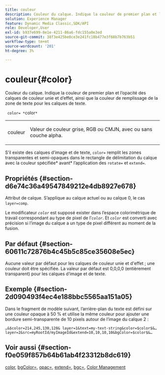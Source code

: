 ```yaml
---
title: couleur
description: Couleur du calque. Indique la couleur de premier plan et l’opacité des calques de couleur unie et d’effet, ainsi que la couleur de remplissage de la zone de texte pour les calques de texte.
solution: Experience Manager
feature: Dynamic Media Classic,SDK/API
role: Developer,User
exl-id: b937e699-8e1e-4211-86a6-fdc155a0e3ed
source-git-commit: 38f3e425be0ce3e241fc18b477e3f68b7b763b51
workflow-type: tm+mt
source-wordcount: '201'
ht-degree: 3%

---
```


# couleur{#color}

Couleur du calque. Indique la couleur de premier plan et l’opacité des calques de couleur unie et d’effet, ainsi que la couleur de remplissage de la zone de texte pour les calques de texte.

` color= *`color`*`

<table id="simpletable_68645167998A42229CEF858909FD447E"> 
 <tr class="strow"> 
  <td class="stentry"> <p> <span class="codeph"> <span class="varname"> couleur </span> </span> </p> </td> 
  <td class="stentry"> <p>Valeur de couleur grise, RGB ou CMJN, avec ou sans couche alpha. </p> </td> 
 </tr> 
</table>

S’il existe des calques d’image et de texte, `color=` remplit les zones transparentes et semi-opaques dans le rectangle de délimitation du calque avec la couleur spécifiée* avant* l’application des `rotate=` et `extend=`.

## Propriétés {#section-d6e74c36a49547849212e4db8927e678}

Attribut de calque. S’applique au calque actuel ou au calque 0, le cas `layer=comp`.

Le modificateur *`color`* est supposé exister dans l’espace colorimétrique de travail correspondant au type de pixel de l’*`color`*. Et *`color`* est converti avec précision si l’image du calque a un type de pixel différent au moment de la fusion.

## Par défaut {#section-60611c72876b4c45b5c85ce35608e5ec}

Aucune valeur par défaut pour les calques de couleur unie et d&#39;effet ; une couleur doit être spécifiée. La valeur par défaut est 0,0,0,0 (entièrement transparent) pour les calques d’image et de texte.

## Exemple {#section-2d090493f4ec4e188bbc5565aa151a05}

Dans le fragment de modèle suivant, l’arrière-plan du texte est défini sur une couleur opaque à 50 % et utilise la même couleur pour ajouter une bordure semi-transparente de 10 pixels autour de l’image du calque 2 :

`…&$color=214,245,130,128& layer=1&text=my-text-string&color=$color$&… layer=2&src=myRootId/myImageId&extend=10,10,10,10&bgColor=$color$&…`

## Voir aussi {#section-f0e059f857b64b61ab4f23312b8dc619}

[color](../../../../../is-api/http-ref/image-serving-api-ref/c-http-protocol-reference/c-data-types/r-is-http-color.md#reference-0fdb264a3aed4bd78451bb55311f6e93), [bgColor=](../../../../../is-api/http-ref/image-serving-api-ref/c-http-protocol-reference/c-command-reference/r-bgcolor.md#reference-441371ba4ef54fe781887c5ae448f6ab), [opac=](../../../../../is-api/http-ref/image-serving-api-ref/c-http-protocol-reference/c-command-reference/r-opac.md#reference-d2269b51aca34599a08d0a46ee5c27e5), [extend=](../../../../../is-api/http-ref/image-serving-api-ref/c-http-protocol-reference/c-command-reference/r-extend.md#reference-7e9156beb285459d830e2d56782a74ac), [bgc=](../../../../../is-api/http-ref/image-serving-api-ref/c-http-protocol-reference/c-command-reference/r-bgc.md#reference-53376175f617446fbe5c69120f834b88), [Color Management](../../../../../is-api/http-ref/image-serving-api-ref/c-http-protocol-reference/c-syntax-and-features/r-color-management.md#reference-c7e4a72d589145189f7e4bcb6b4544d7)
